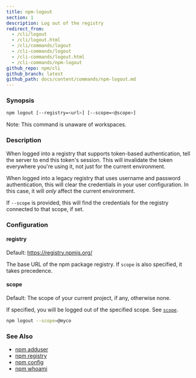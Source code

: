 ```yaml
---
title: npm-logout
section: 1
description: Log out of the registry
redirect_from:
  - /cli/logout
  - /cli/logout.html
  - /cli/commands/logout
  - /cli-commands/logout
  - /cli-commands/logout.html
  - /cli-commands/npm-logout
github_repo: npm/cli
github_branch: latest
github_path: docs/content/commands/npm-logout.md
---
```


### Synopsis

```bash
npm logout [--registry=<url>] [--scope=<@scope>]
```

Note: This command is unaware of workspaces.

### Description

When logged into a registry that supports token-based authentication, tell
the server to end this token's session. This will invalidate the token
everywhere you're using it, not just for the current environment.

When logged into a legacy registry that uses username and password
authentication, this will clear the credentials in your user configuration.
In this case, it will _only_ affect the current environment.

If `--scope` is provided, this will find the credentials for the registry
connected to that scope, if set.

### Configuration

#### registry

Default: https://registry.npmjs.org/

The base URL of the npm package registry. If `scope` is also specified,
it takes precedence.

#### scope

Default: The scope of your current project, if any, otherwise none.

If specified, you will be logged out of the specified scope. See [`scope`](/cli/v7/using-npm/scope).

```bash
npm logout --scope=@myco
```

### See Also

* [npm adduser](/cli/v7/commands/npm-adduser)
* [npm registry](/cli/v7/using-npm/registry)
* [npm config](/cli/v7/commands/npm-config)
* [npm whoami](/cli/v7/commands/npm-whoami)
